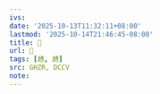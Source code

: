 ```yaml
---
ivs:
date: '2025-10-13T11:32:11+08:00'
lastmod: '2025-10-14T21:46:45-08:00'
title: 󰬂
url: 󰬂
tags: [䞞, 䞞]
src: GHZR, DCCV
note:
---
```

